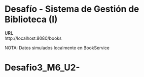 # Desafío - Sistema de Gestión de Biblioteca (I)
  
**URL**  
http://localhost:8080/books
  
NOTA: Datos simulados localmente en BookService
 
# Desafio3_M6_U2-
